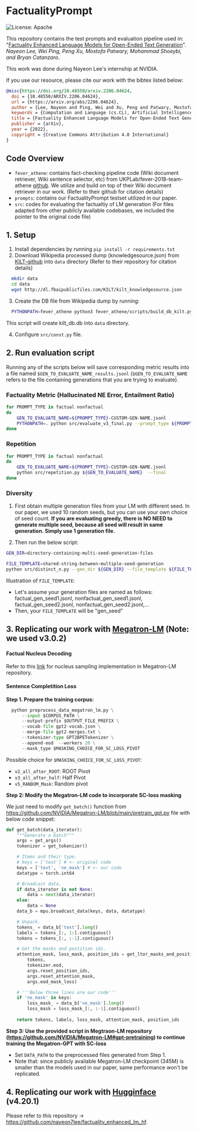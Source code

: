 # FactualityPrompt
![License: Apache](https://img.shields.io/badge/License-Apache2.0-yellow.svg) 
  
This repository contains the test prompts and evaluation pipeline used in: "[Factuality Enhanced Language Models for
Open-Ended Text Generation](https://arxiv.org/pdf/2206.04624.pdf)". _Nayeon Lee, Wei Ping, Peng Xu, Mostofa Patwary, Mohammad Shoeybi, and Bryan Catanzaro_. 

This work was done during Nayeon Lee's internship at NVIDIA.

<!-- <img align="right" src="img/HKUST.jpg" width="12%"> -->

If you use our resource, please cite our work with the bibtex listed below:
```bibtex
@misc{https://doi.org/10.48550/arxiv.2206.04624,
  doi = {10.48550/ARXIV.2206.04624},
  url = {https://arxiv.org/abs/2206.04624},
  author = {Lee, Nayeon and Ping, Wei and Xu, Peng and Patwary, Mostofa and Shoeybi, Mohammad and Catanzaro, Bryan},
  keywords = {Computation and Language (cs.CL), Artificial Intelligence (cs.AI), Computers and Society (cs.CY), Machine Learning (cs.LG), FOS: Computer and information sciences, FOS: Computer and information sciences},
  title = {Factuality Enhanced Language Models for Open-Ended Text Generation},
  publisher = {arXiv},
  year = {2022},  
  copyright = {Creative Commons Attribution 4.0 International}
}
```

## Code Overview
* `fever_athene`: contains fact-checking pipeline code (Wiki document retriever, Wiki sentence selector, etc) from UKPLab/fever-2018-team-athene [github](UKPLab/fever-2018-team-athene). We utilize and build on top of their Wiki document retriever in our work. (Refer to their github for citation details)
* `prompts`: contains our FactualityPrompt testset utilized in our paper.
* `src`: codes for evaluating the factualtiy of LM generation (For files adapted from other publicly available codebases, we included the pointer to the original code file)

## 1. Setup 
1. Install dependencies by running `pip install -r requirements.txt`
2. Download Wikipedia processed dump (knowledgesource.json) from [KILT-github](https://github.com/facebookresearch/KILT#kilt-knowledge-source) into `data` directory (Refer to their repository for citation details)
```bash
  mkdir data
  cd data
  wget http://dl.fbaipublicfiles.com/KILT/kilt_knowledgesource.json
```
3. Create the DB file from Wikipedia dump by running:

```bash
  PYTHONPATH=fever_athene python3 fever_athene/scripts/build_db_kilt.py data/knowledgesource.json data/kilt_db.db
```
This script will create kilt_db.db into `data` directory. 

4. Configure `src/const.py` file. 

## 2. Run evaluation script
Running any of the scripts below will save corresponding metric results into a file named `$GEN_TO_EVALUATE_NAME_results.jsonl` (`$GEN_TO_EVALUATE_NAME` refers to the file containing generations that you are trying to evaluate).

### Factuality Metric (Hallucinated NE Error, Entailment Ratio)

```bash
for PROMPT_TYPE in factual nonfactual
do
    GEN_TO_EVALUATE_NAME=${PROMPT_TYPE}-CUSTOM-GEN-NAME.jsonl
    PYTHONPATH=. python src/evaluate_v3_final.py --prompt_type ${PROMPT_TYPE} --gen_path ${GEN_TO_EVALUATE_NAME}
done
```

### Repetition

```bash
for PROMPT_TYPE in factual nonfactual
do
    GEN_TO_EVALUATE_NAME=${PROMPT_TYPE}-CUSTOM-GEN-NAME.jsonl
    python src/repetition.py ${GEN_TO_EVALUATE_NAME}  --final
done
``` 

### Diversity

1. First obtain multiple generation files from your LM with different seed. In our paper, we used 10 random seeds, but you can use your own choice of seed count. **If you are evaluating greedy, there is NO NEED to generate multiple seed, because all seed will result in same generation. Simply use 1 generation file.**

2. Then run the below script:
```bash
GEN_DIR=directory-containing-multi-seed-generation-files

FILE_TEMPLATE=shared-string-between-multiple-seed-generation
python src/distinct_n.py --gen_dir ${GEN_DIR} --file_template ${FILE_TEMPLATE} --number_of_seeds 10
```

Illustration of `FILE_TEMPLATE`:
* Let's assume your generation files are named as follows: factual_gen_seed1.jsonl, nonfactual_gen_seed1.jsonl, factual_gen_seed2.jsonl, nonfactual_gen_seed2.jsonl,...
* Then, your `FILE_TEMPLATE` will be "gen_seed"


## 3. Replicating our work with [Megatron-LM](https://github.com/NVIDIA/Megatron-LM) (Note: we used v3.0.2)
#### Factual Nucleus Decoding
Refer to this [link](https://github.com/NVIDIA/Megatron-LM/blob/main/megatron/text_generation/generation.py#L207) for nucleus sampling implementation in Megatron-LM repository.

#### Sentence Completition Loss
**Step 1. Prepare the training corpus:**

```python
  python preprocess_data_megatron_lm.py \
      --input $CORPUS_PATH \
      --output-prefix $OUTPUT_FILE_PREFIX \
      --vocab-file gpt2-vocab.json \
      --merge-file gpt2-merges.txt \
      --tokenizer-type GPT2BPETokenizer \
      --append-eod  --workers 20 \
      --mask_type $MASKING_CHOICE_FOR_SC_LOSS_PIVOT
```

Possible choice for `$MASKING_CHOICE_FOR_SC_LOSS_PIVOT`:
* `v2_all_after_ROOT`: ROOT Pivot 
* `v3_all_after_half`: Half Pivot
* `v5_RANDOM_Mask`: Random pivot

**Step 2: Modify the Megatron-LM code to incorporate SC-loss masking**

We just need to modify `get_batch()` function from <https://github.com/NVIDIA/Megatron-LM/blob/main/pretrain_gpt.py> file with below code snippet:

```python
def get_batch(data_iterator):
    """Generate a batch"""
    args = get_args()
    tokenizer = get_tokenizer()

    # Items and their type.
    # keys = ['text'] # <- original code
    keys = ['text', 'ne_mask'] # <- our code
    datatype = torch.int64

    # Broadcast data.
    if data_iterator is not None:
        data = next(data_iterator)
    else:
        data = None
    data_b = mpu.broadcast_data(keys, data, datatype)

    # Unpack.
    tokens_ = data_b['text'].long()
    labels = tokens_[:, 1:].contiguous()
    tokens = tokens_[:, :-1].contiguous()

    # Get the masks and postition ids.
    attention_mask, loss_mask, position_ids = get_ltor_masks_and_position_ids(
        tokens,
        tokenizer.eod,
        args.reset_position_ids,
        args.reset_attention_mask,
        args.eod_mask_loss)

    # '''Below three lines are our code'''
    if 'ne_mask' in keys:
        loss_mask_ = data_b['ne_mask'].long()
        loss_mask = loss_mask_[:, :-1].contiguous()
        
    return tokens, labels, loss_mask, attention_mask, position_ids
```

**Step 3: Use the provided script in Megtraon-LM repository (<https://github.com/NVIDIA/Megatron-LM#gpt-pretraining>) to continue training the Megatron-GPT with SC-loss**
* Set `DATA_PATH` to the preprocessed files generated from Step 1.
* Note that: since publicly available Megatron-LM checkpoint (345M) is smaller than the models used in our paper, same performance won't be replicated.

## 4. Replicating our work with [Hugginface](https://github.com/huggingface/transformers) (v4.20.1)
Please refer to this repository -> <https://github.com/nayeon7lee/factuality_enhanced_lm_hf>.
